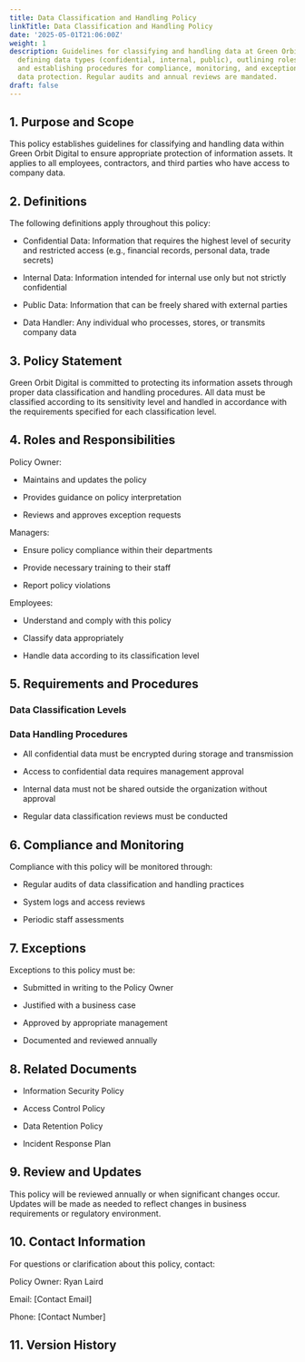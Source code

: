 ```yaml
---
title: Data Classification and Handling Policy
linkTitle: Data Classification and Handling Policy
date: '2025-05-01T21:06:00Z'
weight: 1
description: Guidelines for classifying and handling data at Green Orbit Digital include
  defining data types (confidential, internal, public), outlining roles and responsibilities,
  and establishing procedures for compliance, monitoring, and exceptions to ensure
  data protection. Regular audits and annual reviews are mandated.
draft: false
---
```



## 1. Purpose and Scope

This policy establishes guidelines for classifying and handling data within Green Orbit Digital to ensure appropriate protection of information assets. It applies to all employees, contractors, and third parties who have access to company data.

## 2. Definitions

The following definitions apply throughout this policy:

- Confidential Data: Information that requires the highest level of security and restricted access (e.g., financial records, personal data, trade secrets)

- Internal Data: Information intended for internal use only but not strictly confidential

- Public Data: Information that can be freely shared with external parties

- Data Handler: Any individual who processes, stores, or transmits company data

## 3. Policy Statement

Green Orbit Digital is committed to protecting its information assets through proper data classification and handling procedures. All data must be classified according to its sensitivity level and handled in accordance with the requirements specified for each classification level.

## 4. Roles and Responsibilities

Policy Owner:

- Maintains and updates the policy

- Provides guidance on policy interpretation

- Reviews and approves exception requests

Managers:

- Ensure policy compliance within their departments

- Provide necessary training to their staff

- Report policy violations

Employees:

- Understand and comply with this policy

- Classify data appropriately

- Handle data according to its classification level

## 5. Requirements and Procedures

### Data Classification Levels

<!-- Unsupported block type: child_database -->

### Data Handling Procedures

- All confidential data must be encrypted during storage and transmission

- Access to confidential data requires management approval

- Internal data must not be shared outside the organization without approval

- Regular data classification reviews must be conducted

## 6. Compliance and Monitoring

Compliance with this policy will be monitored through:

- Regular audits of data classification and handling practices

- System logs and access reviews

- Periodic staff assessments

## 7. Exceptions

Exceptions to this policy must be:

- Submitted in writing to the Policy Owner

- Justified with a business case

- Approved by appropriate management

- Documented and reviewed annually

## 8. Related Documents

- Information Security Policy

- Access Control Policy

- Data Retention Policy

- Incident Response Plan

## 9. Review and Updates

This policy will be reviewed annually or when significant changes occur. Updates will be made as needed to reflect changes in business requirements or regulatory environment.

## 10. Contact Information

For questions or clarification about this policy, contact:

Policy Owner: Ryan Laird

Email: [Contact Email]

Phone: [Contact Number]

## 11. Version History

<!-- Unsupported block type: table -->